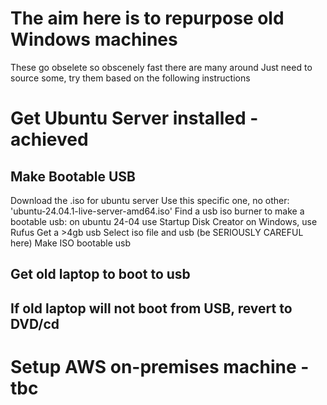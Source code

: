 # The aim here is to repurpose old Windows machines
These go obselete so obscenely fast there are many around
Just need to source some, try them based on the following instructions


# Get Ubuntu Server installed - achieved
## Make Bootable USB
Download the .iso for ubuntu server
Use this specific one, no other:
  'ubuntu-24.04.1-live-server-amd64.iso'
Find a usb iso burner to make a bootable usb:
  on ubuntu 24-04 use Startup Disk Creator
  on Windows, use Rufus
Get a >4gb usb
Select iso file and usb (be SERIOUSLY CAREFUL here)
Make ISO bootable usb

## Get old laptop to boot to usb



## If old laptop will not boot from USB, revert to DVD/cd



# Setup AWS on-premises machine - tbc
